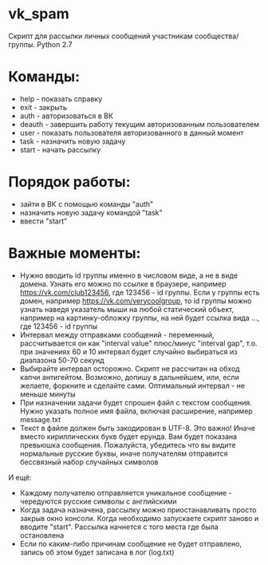 # vk_spam
Скрипт для рассылки личных сообщений участникам сообщества/группы. Python 2.7

# Команды:
 
- help - показать справку
- exit - закрыть
- auth - авторизоваться в ВК
- deauth - завершить работу текущим авторизованным пользователем
- user - показать пользователя авторизованного в данный момент
- task - назначить новую задачу
- start - начать рассылку

# Порядок работы:
- зайти в ВК с помощью команды "auth"
- назначить новую задачу командой "task"
- ввести "start"
        
# Важные моменты:
- Нужно вводить id группы именно в числовом виде, а не в виде домена. Узнать его можно по ссылке в браузере,
например https://vk.com/club123456, где 123456 - id группы. Если у группы есть домен, например https://vk.com/verycoolgroup,
то id группы можно узнать наведя указатель мыши на любой статический объект, например на картинку-обложку группы,
на ней будет ссылка вида ..., где 123456 - id группы
- Интервал между отправками сообщений - переменный, рассчитывается он как "interval value" плюс/минус "interval gap",
т.о. при значениях 60 и 10 интервал будет случайно выбираться из диапазона 50-70 секунд
- Выбирайте интервал осторожно. Скрипт не рассчитан на обход капчи антигейтом. Возможно, допишу в дальнейшем, или,
если желаете, форкните и сделайте сами. Оптимальный интервал - не меньше минуты
- При назначении задачи будет спрошен файл с текстом сообщения. Нужно указать полное имя файла, включая расширение,
например message.txt
- Текст в файле должен быть закодирован в UTF-8. Это важно! Иначе вместо кириллических букв будет ерунда. Вам будет
показана превьюшка сообщения. Пожалуйста, убедитесь что вы видите нормальные русские буквы, иначе получателям отправится
бессвязный набор случайных символов

 И ещё:
- Каждому получателю отправляется уникальное сообщение - чередуются русские символы с английскими
- Когда задача назначена, рассылку можно приостанавливать просто закрыв окно консоли. Когда необходимо запускаете
скрипт заново и вводите "start". Рассылка начнется с того места где была остановлена
- Если по каким-либо причинам сообщение не будет отправлено, запись об этом будет записана в лог (log.txt)
